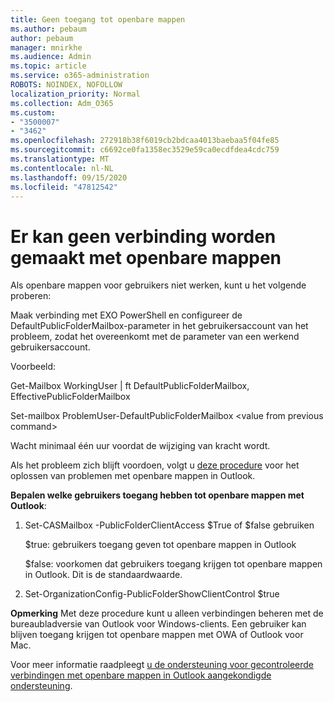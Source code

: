 ```yaml
---
title: Geen toegang tot openbare mappen
ms.author: pebaum
author: pebaum
manager: mnirkhe
ms.audience: Admin
ms.topic: article
ms.service: o365-administration
ROBOTS: NOINDEX, NOFOLLOW
localization_priority: Normal
ms.collection: Adm_O365
ms.custom:
- "3500007"
- "3462"
ms.openlocfilehash: 272918b38f6019cb2bdcaa4013baebaa5f04fe85
ms.sourcegitcommit: c6692ce0fa1358ec3529e59ca0ecdfdea4cdc759
ms.translationtype: MT
ms.contentlocale: nl-NL
ms.lasthandoff: 09/15/2020
ms.locfileid: "47812542"
---
```

# <a name="outlook-cannot-connect-to-public-folders"></a>Er kan geen verbinding worden gemaakt met openbare mappen

Als openbare mappen voor gebruikers niet werken, kunt u het volgende proberen:

Maak verbinding met EXO PowerShell en configureer de DefaultPublicFolderMailbox-parameter in het gebruikersaccount van het probleem, zodat het overeenkomt met de parameter van een werkend gebruikersaccount.

Voorbeeld:

Get-Mailbox WorkingUser | ft DefaultPublicFolderMailbox, EffectivePublicFolderMailbox

Set-mailbox ProblemUser-DefaultPublicFolderMailbox \<value from previous command>

Wacht minimaal één uur voordat de wijziging van kracht wordt.

Als het probleem zich blijft voordoen, volgt u [deze procedure](https://aka.ms/pfcte) voor het oplossen van problemen met openbare mappen in Outlook.
 
**Bepalen welke gebruikers toegang hebben tot openbare mappen met Outlook**:

1.  Set-CASMailbox <mailboxname> -PublicFolderClientAccess $True of $false gebruiken  
      
    $true: gebruikers toegang geven tot openbare mappen in Outlook  
      
    $false: voorkomen dat gebruikers toegang krijgen tot openbare mappen in Outlook. Dit is de standaardwaarde.  
        
2.  Set-OrganizationConfig-PublicFolderShowClientControl $true   
      
**Opmerking** Met deze procedure kunt u alleen verbindingen beheren met de bureaubladversie van Outlook voor Windows-clients. Een gebruiker kan blijven toegang krijgen tot openbare mappen met OWA of Outlook voor Mac.
 
Voor meer informatie raadpleegt [u de ondersteuning voor gecontroleerde verbindingen met openbare mappen in Outlook aangekondigde ondersteuning](https://aka.ms/controlpf).